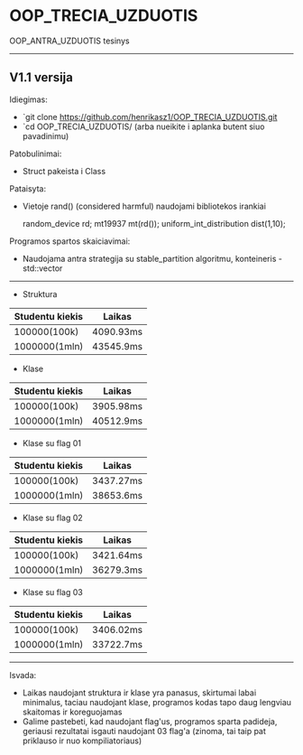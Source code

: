 # OOP_TRECIA_UZDUOTIS
OOP_ANTRA_UZDUOTIS tesinys

----------------------
V1.1 versija
----------------------
Idiegimas:
  * `git clone https://github.com/henrikasz1/OOP_TRECIA_UZDUOTIS.git
  * `cd OOP_TRECIA_UZDUOTIS/ (arba nueikite i aplanka butent siuo pavadinimu)
 
Patobulinimai:

  * Struct pakeista i Class
  
Pataisyta:

  * Vietoje rand() (considered harmful) naudojami <random> bibliotekos irankiai
  
      random_device rd;
      mt19937 mt(rd());
      uniform_int_distribution<int> dist(1,10);
  
Programos spartos skaiciavimai:

   * Naudojama antra strategija su stable_partition algoritmu, konteineris - std::vector
  
  
  
  ------------------------------------------------------------------------------------------
   * Struktura                            
 
  | Studentu kiekis |   Laikas   |         
  |-----------------|------------|          
  |    100000(100k) |  4090.93ms |          
  |   1000000(1mln) |  43545.9ms |          
  
  * Klase
  
  | Studentu kiekis |   Laikas   |
  |-----------------|------------|
  |    100000(100k) |  3905.98ms |
  |   1000000(1mln) |  40512.9ms |
  
  * Klase su flag 01
  
  | Studentu kiekis |   Laikas   |
  |-----------------|------------|
  |    100000(100k) |  3437.27ms |
  |   1000000(1mln) |  38653.6ms |
  
  * Klase su flag 02
  
  | Studentu kiekis |   Laikas   |
  |-----------------|------------|
  |    100000(100k) |  3421.64ms |
  |   1000000(1mln) |  36279.3ms |
  
  * Klase su flag 03
  
  | Studentu kiekis |   Laikas   |
  |-----------------|------------|
  |    100000(100k) |  3406.02ms |
  |   1000000(1mln) |  33722.7ms |
  
--------------------------------------------------------------------------------------------

Isvada:
 * Laikas naudojant struktura ir klase yra panasus, skirtumai labai minimalus, taciau naudojant klase, programos kodas tapo daug lengviau skaitomas ir koreguojamas
 * Galime pastebeti, kad naudojant flag'us, programos sparta padideja, geriausi rezultatai isgauti naudojant 03 flag'a (zinoma, tai taip pat priklauso ir nuo kompiliatoriaus)
  
